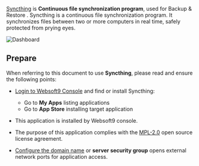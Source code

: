 [Syncthing](https://syncthing.net/) is **Continuous file synchronization program**, used for Backup & Restore . Syncthing is a continuous file synchronization program. It synchronizes files between two or more computers in real time, safely protected from prying eyes.


![Dashboard](https://libs.websoft9.com/Websoft9/DocsPicture/zh/syncthing/syncthing-gui-websoft9.png)


## Prepare

When referring to this document to use **Syncthing**, please read and ensure the following points:

- [Login to Websoft9 Console](./login-console) and find or install Syncthing:
  - Go to **My Apps** listing applications 
  - Go to **App Store** installing target application

- This application is installed by Websoft9 console.


- The purpose of this application complies with the [MPL-2.0](https://opensource.org/licenses/MPL-2.0) open source license agreement.


- [Configure the domain name](./domain-set) or **server security group** opens external network ports for application access.